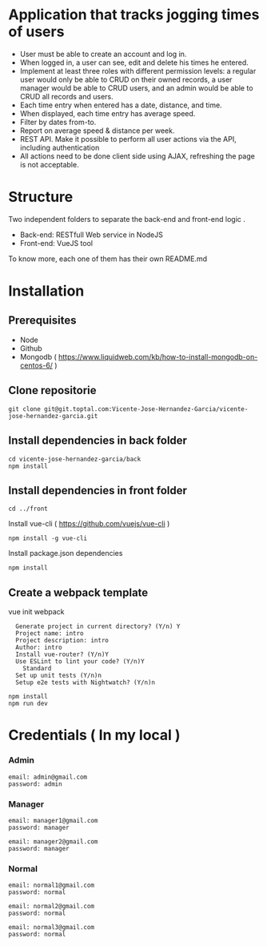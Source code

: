 # Application that tracks jogging times of users
+ User must be able to create an account and log in.
+ When logged in, a user can see, edit and delete his times he entered.
+ Implement at least three roles with different permission levels: a regular user would only be able to CRUD on their owned records, a user manager would be able to CRUD users, and an admin would be able to CRUD all records and users.
+ Each time entry when entered has a date, distance, and time.
+ When displayed, each time entry has average speed.
+ Filter by dates from-to.
+ Report on average speed & distance per week.
+ REST API. Make it possible to perform all user actions via the API, including authentication
+ All actions need to be done client side using AJAX, refreshing the page is not acceptable.

# Structure
Two independent folders to separate the back-end and front-end logic .<br/>
+ Back-end: RESTfull Web service in NodeJS
+ Front-end: VueJS tool

To know more, each one of them has their own README.md

# Installation
## Prerequisites
+ Node
+ Github
+ Mongodb ( https://www.liquidweb.com/kb/how-to-install-mongodb-on-centos-6/ )

## Clone repositorie
```git clone git@git.toptal.com:Vicente-Jose-Hernandez-Garcia/vicente-jose-hernandez-garcia.git```

## Install dependencies in back folder
```
cd vicente-jose-hernandez-garcia/back
npm install
```

## Install dependencies in front folder
```
cd ../front
```
Install vue-cli ( https://github.com/vuejs/vue-cli )
```
npm install -g vue-cli

```
Install package.json dependencies

```
npm install

```

## Create a webpack template
vue init webpack 

```
  Generate project in current directory? (Y/n) Y
  Project name: intro
  Project description: intro
  Author: intro
  Install vue-router? (Y/n)Y
  Use ESLint to lint your code? (Y/n)Y  
    Standard
  Set up unit tests (Y/n)n
  Setup e2e tests with Nightwatch? (Y/n)n

```
```
npm install
npm run dev
```


# Credentials ( In my local )
### Admin
``` 
email: admin@gmail.com 
password: admin
 ```
 ### Manager
``` 
email: manager1@gmail.com 
password: manager
 ```
 ``` 
email: manager2@gmail.com 
password: manager
 ```
 ### Normal
``` 
email: normal1@gmail.com 
password: normal
 ```
 ``` 
email: normal2@gmail.com 
password: normal
 ```
 ``` 
email: normal3@gmail.com 
password: normal
 ```
  
